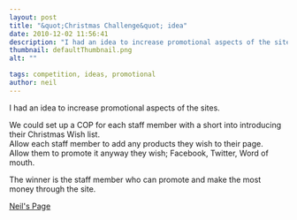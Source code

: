 ```yaml
---
layout: post
title: "&quot;Christmas Challenge&quot; idea"
date: 2010-12-02 11:56:41
description: "I had an idea to increase promotional aspects of the sites. We could set up a COP for each staff member with a short into introducing their Christmas Wish list. Allow each staff member to add any products they wish&#8230;"
thumbnail: defaultThumbnail.png
alt: ""

tags: competition, ideas, promotional
author: neil
---
```


<p>I had an idea to increase promotional aspects of the sites.</p>

<p>We could set up a <span class="caps">COP </span>for each staff member with a short into introducing their Christmas Wish list. <br />
Allow each staff member to add any products they wish to their page.<br />
Allow them to promote it anyway they wish; Facebook, Twitter, Word of mouth.</p>

<p>The winner is the staff member who can promote and make the most money through the site.</p>

<p><a href="http://www.currys.co.uk/gbuk/neils-page-722-commercial.html">Neil's Page</a></p>
